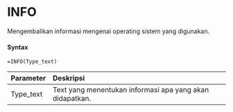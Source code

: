 # INFO

Mengembalikan informasi mengenai operating sistem yang digunakan.

#### Syntax

```text
=INFO(Type_text)
```

| Parameter | Deskripsi |
| :--- | :--- |
| Type\_text | Text yang menentukan informasi apa yang akan didapatkan. |

